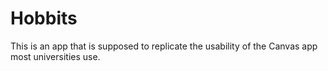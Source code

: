 # Hobbits

This is an app that is supposed to replicate the usability of the Canvas app most universities use.
